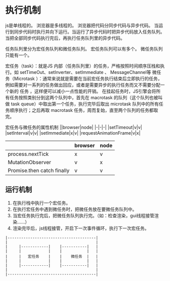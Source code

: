 # 执行机制

js是单线程的。
浏览器是多线程的。
浏览器把代码分同步代码与异步代码。
当运行到同步代码时执行并向下运行。当运行了异步代码时把异步代码放入任务队列。
当把全部同步代码执行完后，再执行任务队列里的异步代码。

任务队列里分为宏任务队列和微任务队列。
宏任务队列可以有多个。
微任务队列只能有一个。

宏任务（task）：就是JS 内部（任务队列里）的任务，严格按照时间顺序压栈和执行。如 setTimeOut、setInverter、setImmediate 、 MessageChannel等
微任务（Microtask ）：通常来说就是需要在当前宏任务执行结束后立即执行的任务，例如需要对一系列的任务做出回应，或者是需要异步的执行任务而又不需要分配一个新的 任务 ，这样便可以减小一点性能的开销。
在挂起任务时，JS引擎会将所有任务按照类别分到这两个队列中，首先在 macrotask 的队列（这个队列也被叫做 task queue）中取出第一个任务，执行完毕后取出 microtask 队列中的所有任务顺序执行；之后再取 macrotask 任务，周而复始，直至两个队列的任务都取完。

宏任务与微任务的属性机制
||browser|node|
|-|-|-|
|setTimeout|v|v|
|setInterval|v|v|
|setImmediate|x|v|
|requestAnimationFrame|v|x|

||browser|node|
|-|-|-|
|process.nextTick|x|v|
|MutationObserver|v|x|
|Promise.then catch finally|v|v|

## 运行机制

1. 在执行栈中执行一个宏任务。
2. 在执行宏任务中遇到微任务时，把微任务放在要微任务队列中。
3. 当宏任务执行完后，把微任务队列执行完。（如：检查渲染，gui线程接管渲染……）
4. 渲染完毕后，js线程接管，开启下一次事件循环，执行下一次宏任务。

```
|---------------------------------------|
|                                       |
|     |------------|    |-----------|   |
|     |            |    |           |   |
|     |   宏任务    |    |    微任务  |   |
|     |            |    |           |   |
|     |------------|    |-----------|   |
|                                       |
|---------------------------------------|
```